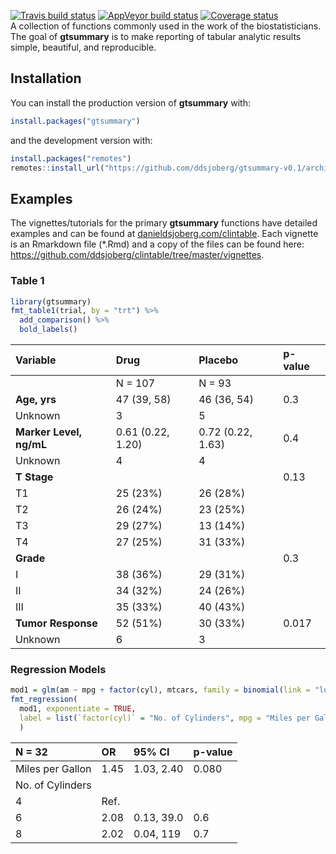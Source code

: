 
<!-- README.md is generated from README.Rmd. Please edit that file -->

<!-- badges: start -->

[![Travis build
status](https://travis-ci.org/ddsjoberg/gtsummary-v0.1.svg?branch=master)](https://travis-ci.org/ddsjoberg/gtsummary-v0.1)
[![AppVeyor build
status](https://ci.appveyor.com/api/projects/status/github/ddsjoberg/gtsummary-v0-1?branch=master&svg=true)](https://ci.appveyor.com/project/ddsjoberg/gtsummary-v0-1)
[![Coverage
status](https://codecov.io/gh/ddsjoberg/gtsummary-v0.1/branch/master/graph/badge.svg)](https://codecov.io/github/ddsjoberg/gtsummary-v0.1?branch=master)  
A collection of functions commonly used in the work of the
biostatisticians. The goal of **gtsummary** is to make reporting of
tabular analytic results simple, beautiful, and reproducible.  
<!-- badges: end -->

## Installation

You can install the production version of **gtsummary** with:

``` r
install.packages("gtsummary")
```

and the development version with:

``` r
install.packages("remotes")
remotes::install_url("https://github.com/ddsjoberg/gtsummary-v0.1/archive/master.zip")
```

## Examples

The vignettes/tutorials for the primary **gtsummary** functions have
detailed examples and can be found at
[danieldsjoberg.com/clintable](http://www.danieldsjoberg.com/clintable).
Each vignette is an Rmarkdown file (\*.Rmd) and a copy of the files can
be found here:
<https://github.com/ddsjoberg/clintable/tree/master/vignettes>.

### Table 1

``` r
library(gtsummary)
fmt_table1(trial, by = "trt") %>% 
  add_comparison() %>% 
  bold_labels()
```

| Variable                | Drug              | Placebo           | p-value |
| :---------------------- | :---------------- | :---------------- | :------ |
|                         | N = 107           | N = 93            |         |
| **Age, yrs**            | 47 (39, 58)       | 46 (36, 54)       | 0.3     |
| Unknown                 | 3                 | 5                 |         |
| **Marker Level, ng/mL** | 0.61 (0.22, 1.20) | 0.72 (0.22, 1.63) | 0.4     |
| Unknown                 | 4                 | 4                 |         |
| **T Stage**             |                   |                   | 0.13    |
| T1                      | 25 (23%)          | 26 (28%)          |         |
| T2                      | 26 (24%)          | 23 (25%)          |         |
| T3                      | 29 (27%)          | 13 (14%)          |         |
| T4                      | 27 (25%)          | 31 (33%)          |         |
| **Grade**               |                   |                   | 0.3     |
| I                       | 38 (36%)          | 29 (31%)          |         |
| II                      | 34 (32%)          | 24 (26%)          |         |
| III                     | 35 (33%)          | 40 (43%)          |         |
| **Tumor Response**      | 52 (51%)          | 30 (33%)          | 0.017   |
| Unknown                 | 6                 | 3                 |         |

### Regression Models

``` r
mod1 = glm(am ~ mpg + factor(cyl), mtcars, family = binomial(link = "logit"))
fmt_regression(
  mod1, exponentiate = TRUE, 
  label = list(`factor(cyl)` = "No. of Cylinders", mpg = "Miles per Gallon")
  )
```

| N = 32           | OR   | 95% CI     | p-value |
| :--------------- | :--- | :--------- | :------ |
| Miles per Gallon | 1.45 | 1.03, 2.40 | 0.080   |
| No. of Cylinders |      |            |         |
| 4                | Ref. |            |         |
| 6                | 2.08 | 0.13, 39.0 | 0.6     |
| 8                | 2.02 | 0.04, 119  | 0.7     |
